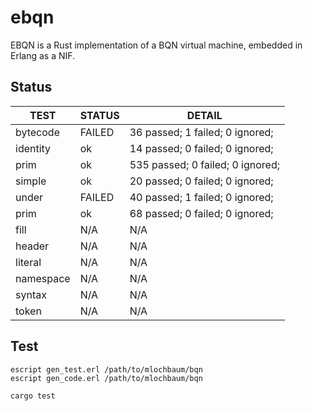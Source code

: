 ebqn
=====

EBQN is a Rust implementation of a BQN virtual machine, embedded in Erlang as a NIF.

Status
------

|TEST|STATUS|DETAIL
|---|---|---|
|bytecode|FAILED|36 passed; 1 failed; 0 ignored;|
|identity|ok|14 passed; 0 failed; 0 ignored;|
|prim|ok|535 passed; 0 failed; 0 ignored;|
|simple|ok|20 passed; 0 failed; 0 ignored;|
|under|FAILED|40 passed; 1 failed; 0 ignored;|
|prim|ok|68 passed; 0 failed; 0 ignored;|
|fill|N/A|N/A|
|header|N/A|N/A|
|literal|N/A|N/A|
|namespace|N/A|N/A|
|syntax|N/A|N/A|
|token|N/A|N/A|

Test
-----

    escript gen_test.erl /path/to/mlochbaum/bqn
    escript gen_code.erl /path/to/mlochbaum/bqn

    cargo test
